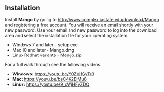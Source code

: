 ## Installation

Install **Mango** by going to http://www.complex.iastate.edu/download/Mango and registering a free account. You will receive an email shortly with your new password. Use your email and new password to log into the download area and select the installation file for your operating system. 

* Windows 7 and later - setup.exe
* Mac 10 and later - Mango.dmg
* Linux Redhat variants - Mango.zip

For a full walk through see the following videos.

* **Windows:** https://youtu.be/Y0Zpj1SyTr8
* **Mac:** https://youtu.be/bsC462EiMu8
* **Linux:** https://youtu.be/9_cWjHFyZDQ
